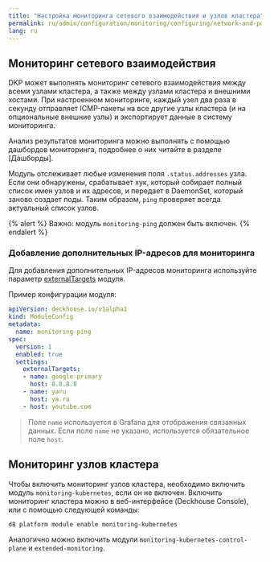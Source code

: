 ```yaml
---
title: "Настройка мониторинга сетевого взаимодействия и узлов кластера"
permalink: ru/admin/configuration/monitoring/configuring/network-and-pods.html
lang: ru
---
```


## Мониторинг сетевого взаимодействия

DKP может выполнять мониторинг сетевого взаимодействия между всеми узлами кластера, а также между узлами кластера и внешними хостами. При настроенном мониторинге, каждый узел два раза в секунду отправляет ICMP-пакеты на все другие узлы кластера (и на опциональные внешние узлы) и экспортирует данные в систему мониторинга.

Анализ результатов мониторинга можно выполнять с помощью дашбордов мониторинга, подробнее о них читайте в разделе [Дашборды].

Модуль отслеживает любые изменения поля `.status.addresses` узла. Если они обнаружены, срабатывает хук, который собирает полный список имен узлов и их адресов, и передает в DaemonSet, который заново создает поды. Таким образом, `ping` проверяет всегда актуальный список узлов.

{% alert %}
Важно: модуль `monitoring-ping` должен быть включен.
{% endalert %}

### Добавление дополнительных IP-адресов для мониторинга

Для добавления дополнительных IP-адресов мониторинга используйте параметр [externalTargets](configuration.html#parameters-externaltargets) модуля.

Пример конфигурации модуля:

```yaml
apiVersion: deckhouse.io/v1alpha1
kind: ModuleConfig
metadata:
  name: monitoring-ping
spec:
  version: 1
  enabled: true
  settings:
    externalTargets:
    - name: google-primary
      host: 8.8.8.8
    - name: yaru
      host: ya.ru
    - host: youtube.com
```

> Поле `name` используется в Grafana для отображения связанных данных. Если поле `name` не указано, используется обязательное поле `host`.

## Мониторинг узлов кластера

Чтобы включить мониторинг узлов кластера, необходимо включить модуль `monitoring-kubernetes`, если он не включен. Включить мониторинг кластера можно в веб-интерфейсе (Deckhouse Console), или с помощью следующей команды:

```shell
d8 platform module enable monitoring-kubernetes
```

Аналогично можно включить модули `monitoring-kubernetes-control-plane` и `extended-monitoring`.

